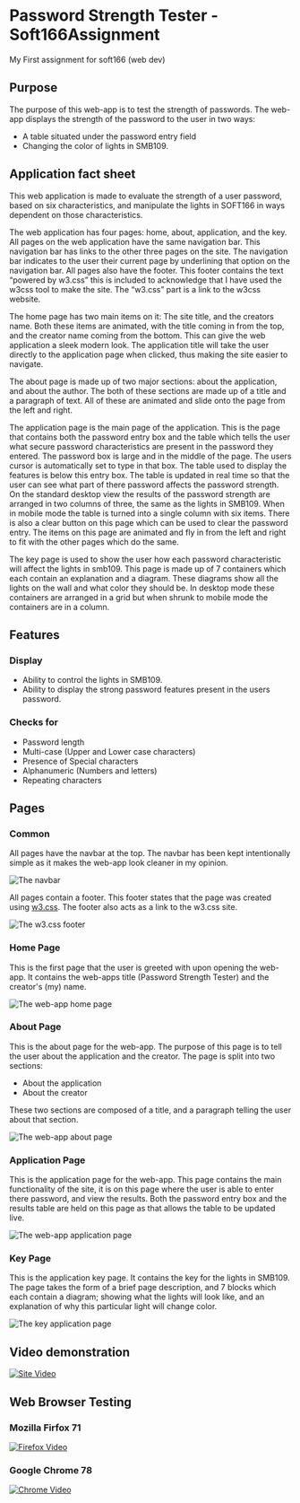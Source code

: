 # Password Strength Tester - Soft166Assignment
My First assignment for soft166 (web dev)

## Purpose
The purpose of this web-app is to test the strength of passwords. The web-app displays the strength of the password to the user in two ways:
- A table situated under the password entry field
- Changing the color of lights in SMB109.

## Application fact sheet

This web application is made to evaluate the strength of a user password, based on six characteristics, and manipulate the lights in SOFT166 in ways dependent on those characteristics.

The web application has four pages: home, about, application, and the key. All pages on the web application have the same navigation bar. This navigation bar has links to the other three pages on the site. The navigation bar indicates to the user their current page by underlining that option on the navigation bar.  All pages also have the footer. This footer contains the text “powered by w3.css” this is included to acknowledge that I have used the w3css tool to make the site. The “w3.css” part is a link to the w3css website.

The home page has two main items on it: The site title, and the creators name. Both these items are animated, with the title coming in from the top, and the creator name coming from the bottom. This can give the web application a sleek modern look. The application title will take the user directly to the application page when clicked, thus making the site easier to navigate. 

The about page is made up of two major sections: about the application, and about the author. The both of these sections are made up of a title and a paragraph of text. All of these are animated and slide onto the page from the left and right.

The application page is the main page of the application. This is the page that contains both the password entry box and the table which tells the user what secure password characteristics are present in the password they entered. The password box is large and in the middle of the page. The users cursor is automatically set to type in that box. The table used to display the features is below this entry box. The table is updated in real time so that the user can see what part of there password affects the password strength.  On the standard desktop view the results of the password strength are arranged in two columns of three, the same as the lights in SMB109. When in mobile mode the table is turned into a single column with six items. There is also a clear button on this page which can be used to clear the password entry. The items on this page are animated and fly in from the left and right to fit with the other pages which do the same.

The key page is used to show the user how each password characteristic will affect the lights in smb109. This page is made up of 7 containers which each contain an explanation and a diagram. These diagrams show all the lights on the wall and what color they should be. In desktop mode these containers are arranged in a grid but when shrunk to mobile mode the containers are in a column.


## Features

### Display
- Ability to control the lights in SMB109.
- Ability to display the strong password features present in the users password.

### Checks for
- Password length
- Multi-case (Upper and Lower case characters)
- Presence of Special characters
- Alphanumeric (Numbers and letters)
- Repeating characters

## Pages

### Common

All pages have the navbar at the top. The navbar has been kept intentionally simple as it makes the web-app look cleaner in my opinion.

![The navbar](https://github.com/Jasper-27/Soft166Assignment/blob/master/screenshots/navbar.png "Navbar")

All pages contain a footer. This footer states that the page was created using [w3.css](https://www.w3schools.com/w3css/). The footer also acts as a link to the w3.css site.

![The w3.css footer](https://github.com/Jasper-27/Soft166Assignment/blob/master/screenshots/footer.png "Footer")

### Home Page

This is the first page that the user is greeted with upon opening the web-app. It contains the web-apps title (Password Strength Tester) and the creator's (my) name.

![The web-app home page](https://github.com/Jasper-27/Soft166Assignment/blob/master/screenshots/homePage.png "Home Page")

### About Page

This is the about page for the web-app. The purpose of this page is to tell the user about the application and the creator. The page is split into two sections:

- About the application
- About the creator

These two sections are composed of a title, and a paragraph telling the user about that section.

![The web-app about page](https://github.com/Jasper-27/Soft166Assignment/blob/master/screenshots/aboutPage.png "About Page")

### Application Page

This is the application page for the web-app. This page contains the main functionality of the site, it is on this page where the user is able to enter there password, and view the results. Both the password entry box and the results table are held on this page as that allows the table to be updated live.

![The web-app application page](https://github.com/Jasper-27/Soft166Assignment/blob/master/screenshots/passwordPage2.png "Application Page")

### Key Page

This is the application key page. It contains the key for the lights in SMB109. The page takes the form of a brief page description, and 7 blocks which each contain a diagram; showing what the lights will look like, and an explanation of why this particular light will change color.

![The key application page](https://github.com/Jasper-27/Soft166Assignment/blob/master/screenshots/keyPage.png "Key Page")


## Video demonstration

[![Site Video](http://img.youtube.com/vi/ZYv6X8udSIY/0.jpg)](http://www.youtube.com/watch?v=ZYv6X8udSIY)

## Web Browser Testing 
### Mozilla Firfox 71

[![Firefox Video](http://img.youtube.com/vi/3chdQgrx4s8/0.jpg)](http://www.youtube.com/watch?v=3chdQgrx4s8 )
### Google Chrome 78

[![Chrome Video](http://img.youtube.com/vi/Z6ZNSesy3_4/0.jpg)](http://www.youtube.com/watch?v=Z6ZNSesy3_4)

